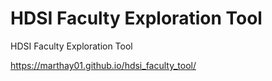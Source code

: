 # HDSI Faculty Exploration Tool

HDSI Faculty Exploration Tool

https://marthay01.github.io/hdsi_faculty_tool/

